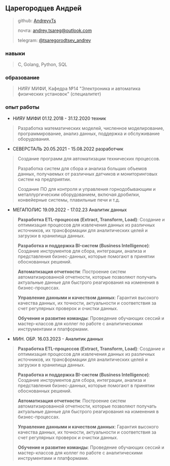 ## Царегородцев Андрей

>github:  [AndreyyTs](https://github.com/AndreyyTs)
>
>почта: andrey.tsareg@outlook.com
>
>telegram: [@tsaregorodtsev_andrey](https://t.me/tsaregorodtsev_andrey)
### навыки

>С, Golang, Python, SQL 
### образование

>НИЯУ МИФИ, Кафедра №14 "Электроника и автоматика физических установок" (специалитет)
### опыт работы

* НИЯУ МИФИ   01.12.2018 - 31.12.2020 техник 
>Разработка математических моделей, численное моделирование, программирование, анализ данных, поддержка и обслуживание оборудования.

* СЕВЕРСТАЛЬ  20.05.2021 - 15.08.2022 разработчик 
 >Создание программ для автоматизации технических процессов.
>
 >Разработка систем для сбора и анализа больших объемов данных, получаемых от различных датчиков и мониторинговых систем на предприятии.
>
 >Создание ПО для контроля и управления горнодобывающим и металлургическим оборудованием, включая дробилки, конвейерные системы, плавильные печи и т.д.
 
 * МЕГАПОЛИС  19.09.2022 - 17.02.23 Аналитик данных 
 >**Разработка ETL-процессов (Extract, Transform, Load)**: Создание и оптимизация процессов для извлечения данных из различных источников, их трансформации для аналитических целей и загрузки в хранилища данных.
>
 >**Разработка и поддержка BI-систем (Business Intelligence)**: Создание инструментов для сбора, интеграции, анализа и представления бизнес-данных, которые помогают в принятии обоснованных решений.
>
 >**Автоматизация отчетности**: Построение систем автоматизированной отчетности, которые позволяют получать актуальные данные для быстрого реагирования на изменения в бизнес-процессах.
>
 >**Управление данными и качеством данных**: Гарантия высокого качества данных, их точности, актуальности и соответствия за счет регулярных проверок и очистки данных.
>
 >**Обучение и развитие команды**: Проведение обучающих сессий и мастер-классов для коллег по работе с аналитическими инструментами и платформами.
 
*  МИН. ОБР.  16.03.2023 -          Аналитик данных 
>**Разработка ETL-процессов (Extract, Transform, Load)**: Создание и оптимизация процессов для извлечения данных из различных источников, их трансформации для аналитических целей и загрузки в хранилища данных.
>
 >**Разработка и поддержка BI-систем (Business Intelligence)**: Создание инструментов для сбора, интеграции, анализа и представления бизнес-данных, которые помогают в принятии обоснованных решений.
>
 >**Автоматизация отчетности**: Построение систем автоматизированной отчетности, которые позволяют получать актуальные данные для быстрого реагирования на изменения в бизнес-процессах.
>
 >**Управление данными и качеством данных**: Гарантия высокого качества данных, их точности, актуальности и соответствия за счет регулярных проверок и очистки данных.
>
 >**Обучение и развитие команды**: Проведение обучающих сессий и мастер-классов для коллег по работе с аналитическими инструментами и платформами.
>

